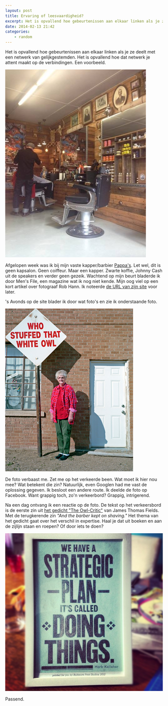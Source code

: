 ```yaml
---
layout: post
title: Ervaring of leesvaardigheid?
excerpt: Het is opvallend hoe gebeurtenissen aan elkaar linken als je ze deelt met een netwerk van gelijkgestemden.
date: 2014-02-13 21:42
categories: 
    - random
---
```

Het is opvallend hoe gebeurtenissen aan elkaar linken als je ze deelt met een netwerk van gelijkgestemden. Het is opvallend hoe dat netwerk je attent maakt op de verbindingen. Een voorbeeld.

![](/images/1654223_10151833043286442_668439930_n.jpg)

Afgelopen week was ik bij mijn vaste kapper/barbier [Pappa's](http://pappas.nl). Let wel, dit is geen kapsalon. Geen coiffeur. Maar een kapper. Zwarte koffie, Johnny Cash uit de speakers en verder geen gezeik. 
Wachtend op mijn beurt bladerde ik door Men's File, een magazine wat ik nog niet kende. Mijn oog viel op een kort artikel over fotograaf Rob Hann. Ik noteerde [de URL van zijn site](http://robhann.com/) voor later.

's Avonds op de site blader ik door wat foto's en zie ik onderstaande foto.

![](/images/joyce_9_7.jpg)

De foto verbaast me. Zet me op het verkeerde been. Wat moet ik hier nou mee? Wat betekent die zin? Natuurlijk, even Googlen had me vast de oplossing gegeven. Ik besloot een andere route. Ik deelde de foto op Facebook. Want grappig toch, zo'n verkeerbord? Grappig, intrigerend.

Na een dag ontvang ik een reactie op de foto. De tekst op het verkeersbord is de eerste zin uit [het gedicht "The Owl-Critic"](http://allpoetry.com/poem/8564617-The-Owl-Critic-by-James-Thomas-Fields) van James Thomas Fields. Met de terugkerende zin *"And the barber kept on shaving."* Het thema van het gedicht gaat over het verschil in expertise. Haal je dat uit boeken en aan de zijlijn staan en roepen? Of door iets te doen? 

![](/images/882f142a0a3511e29c031231381b738f_7.jpg)

Passend. 